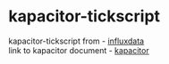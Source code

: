 # kapacitor-tickscript
kapacitor-tickscript
from - [influxdata](https://www.influxdata.com/) <br/>
link to kapacitor document - [kapacitor](https://docs.influxdata.com/kapacitor)
